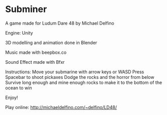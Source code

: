 # Subminer

A game made for Ludum Dare 48
by Michael Delfino

Engine: Unity

3D modelling and animation done in Blender

Music made with beepbox.co

Sound Effect made with Bfxr


Instructions: Move your submarine with arrow keys or WASD
Press Spacebar to shoot pickaxes
Dodge the rocks and the horror from below
Survive long enough and mine enough rocks to make it to the bottom of the ocean to win


Enjoy!


Play online: http://michaeldelfino.com/~delfino/LD48/
